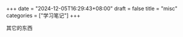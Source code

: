 +++
date = "2024-12-05T16:29:43+08:00"
draft = false
title = "misc"
categories = ["学习笔记"]
+++

其它的东西
